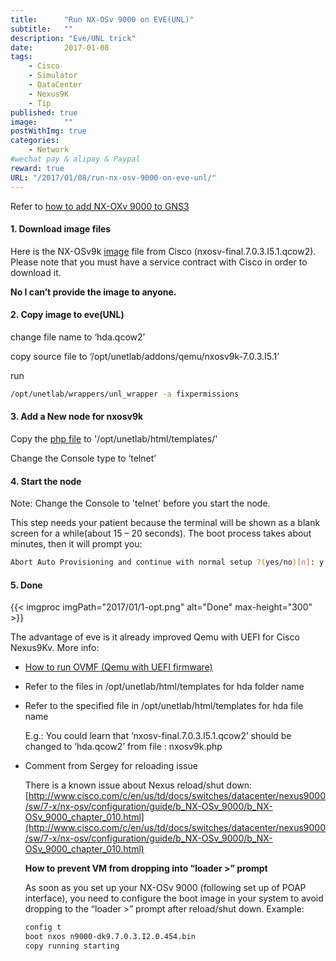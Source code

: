 ```yaml
---
title:      "Run NX-OSv 9000 on EVE(UNL)"
subtitle:   ""
description: "Eve/UNL trick"
date:       2017-01-08
tags:
    - Cisco
    - Simulator
    - DataCenter
    - Nexus9K
    - Tip
published: true
image:      ""
postWithImg: true
categories:
    - Network
#wechat pay & alipay & Paypal
reward: true
URL: "/2017/01/08/run-nx-osv-9000-on-eve-unl/"
---
```

Refer to [how to add NX-OXv 9000 to GNS3](https://adosztal.blogspot.com/2016/12/how-to-add-nx-osv-9000-to-gns3.html)

#### 1. Download image files

Here is the NX-OSv9k [image](https://software.cisco.com/download/release.html?mdfid=286312239&flowid=81422&softwareid=282088129&release=7.0(3)I5(1)&relind=AVAILABLE&rellifecycle=&reltype=latest) file from Cisco (nxosv-final.7.0.3.I5.1.qcow2). Please note that you must have a service contract with Cisco in order to download it.

**No I can’t provide the image to anyone.**

#### 2. Copy image to eve(UNL)

change file name to ‘hda.qcow2’

copy source file to ‘/opt/unetlab/addons/qemu/nxosv9k-7.0.3.I5.1’

run

~~~bash
/opt/unetlab/wrappers/unl_wrapper -a fixpermissions
~~~

#### 3. Add a New node for nxosv9k

Copy the [php file](https://gitlab.com/hanbaobao2005/eve-ng-public/blob/master/html/templates/nxosv9k.php) to '/opt/unetlab/html/templates/'

Change the Console type to ‘telnet’

#### 4. Start the node

Note: Change the Console to 'telnet' before you start the node.

This step needs your patient because the terminal will be shown as a blank screen for a while(about 15 – 20 seconds). The boot process takes about minutes, then it will prompt you:

~~~bash
Abort Auto Provisioning and continue with normal setup ?(yes/no)[n]: y
~~~

#### 5. Done

{{< imgproc imgPath="2017/01/1-opt.png" alt="Done" max-height="300" >}}

The advantage of eve is it already improved Qemu with UEFI for Cisco Nexus9Kv.
More info:

* [How to run OVMF (Qemu with UEFI firmware)](https://github.com/tianocore/tianocore.github.io/wiki/How-to-run-OVMF)

* Refer to the files in /opt/unetlab/html/templates for hda folder name
* Refer to the specified file in /opt/unetlab/html/templates for hda file name

    E.g.: You could learn that ‘nxosv-final.7.0.3.I5.1.qcow2’ should be changed to ‘hda.qcow2’ from file : nxosv9k.php
* Comment from Sergey for reloading issue

    There is a known issue about Nexus reload/shut down:[http://www.cisco.com/c/en/us/td/docs/switches/datacenter/nexus9000/sw/7-x/nx-osv/configuration/guide/b_NX-OSv_9000/b_NX-OSv_9000_chapter_010.html](http://www.cisco.com/c/en/us/td/docs/switches/datacenter/nexus9000/sw/7-x/nx-osv/configuration/guide/b_NX-OSv_9000/b_NX-OSv_9000_chapter_010.html)

    **How to prevent VM from dropping into “loader >” prompt**

    As soon as you set up your NX-OSv 9000 (following set up of POAP interface), you need to configure the boot image in your system to avoid dropping to the “loader >” prompt after reload/shut down.
    Example:

    ~~~bash
    config t
    boot nxos n9000-dk9.7.0.3.I2.0.454.bin
    copy running starting
    ~~~

